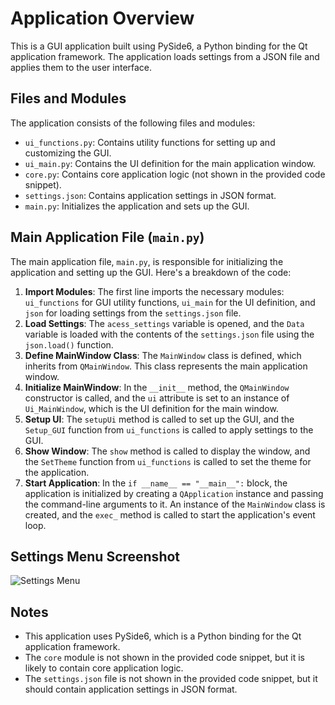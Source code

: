 # Application Overview

This is a GUI application built using PySide6, a Python binding for the Qt application framework. The application loads settings from a JSON file and applies them to the user interface.

## Files and Modules

The application consists of the following files and modules:
- `ui_functions.py`: Contains utility functions for setting up and customizing the GUI.
- `ui_main.py`: Contains the UI definition for the main application window.
- `core.py`: Contains core application logic (not shown in the provided code snippet).
- `settings.json`: Contains application settings in JSON format.
- `main.py`: Initializes the application and sets up the GUI.

## Main Application File (`main.py`)

The main application file, `main.py`, is responsible for initializing the application and setting up the GUI. Here's a breakdown of the code:

1. **Import Modules**: The first line imports the necessary modules: `ui_functions` for GUI utility functions, `ui_main` for the UI definition, and `json` for loading settings from the `settings.json` file.
2. **Load Settings**: The `acess_settings` variable is opened, and the `Data` variable is loaded with the contents of the `settings.json` file using the `json.load()` function.
3. **Define MainWindow Class**: The `MainWindow` class is defined, which inherits from `QMainWindow`. This class represents the main application window.
4. **Initialize MainWindow**: In the `__init__` method, the `QMainWindow` constructor is called, and the `ui` attribute is set to an instance of `Ui_MainWindow`, which is the UI definition for the main window.
5. **Setup UI**: The `setupUi` method is called to set up the GUI, and the `Setup_GUI` function from `ui_functions` is called to apply settings to the GUI.
6. **Show Window**: The `show` method is called to display the window, and the `SetTheme` function from `ui_functions` is called to set the theme for the application.
7. **Start Application**: In the `if __name__ == "__main__":` block, the application is initialized by creating a `QApplication` instance and passing the command-line arguments to it. An instance of the `MainWindow` class is created, and the `exec_` method is called to start the application's event loop.

## Settings Menu Screenshot

![Settings Menu](https://github.com/prathambahekar/better-gui/blob/master/files/more/bu-ss.png)

## Notes

- This application uses PySide6, which is a Python binding for the Qt application framework.
- The `core` module is not shown in the provided code snippet, but it is likely to contain core application logic.
- The `settings.json` file is not shown in the provided code snippet, but it should contain application settings in JSON format.
